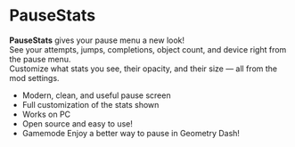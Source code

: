 # PauseStats

**PauseStats** gives your pause menu a new look!  
See your attempts, jumps, completions, object count, and device right from the pause menu.  
Customize what stats you see, their opacity, and their size — all from the mod settings.

- Modern, clean, and useful pause screen
- Full customization of the stats shown
- Works on PC
- Open source and easy to use!
- Gamemode 
Enjoy a better way to pause in Geometry Dash!